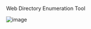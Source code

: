 Web Directory Enumeration Tool



![image](https://user-images.githubusercontent.com/115858996/216792901-771d4ac8-5599-4d2a-b806-769ad6860877.png)
